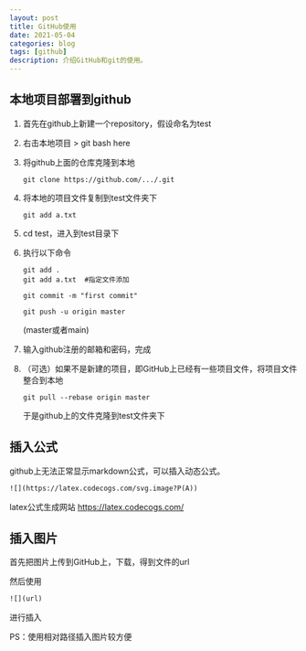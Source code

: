 ```yaml
---
layout: post
title: GitHub使用
date: 2021-05-04
categories: blog
tags: [github]
description: 介绍GitHub和git的使用。
---
```




## 本地项目部署到github

1. 首先在github上新建一个repository，假设命名为test

2. 右击本地项目 > git bash here

3. 将github上面的仓库克隆到本地

   ```shell
   git clone https://github.com/.../.git
   ```

4. 将本地的项目文件复制到test文件夹下

   ```shell
   git add a.txt 
   ```

5. cd test，进入到test目录下

6. 执行以下命令

   ```shell
   git add .
   git add a.txt  #指定文件添加
   ```

   ```shell
   git commit -m "first commit"
   ```

   ```shell
   git push -u origin master
   ```

   (master或者main)

7. 输入github注册的邮箱和密码，完成

8. （可选）如果不是新建的项目，即GitHub上已经有一些项目文件，将项目文件整合到本地

   ```shell
   git pull --rebase origin master
   ```

   于是github上的文件克隆到test文件夹下

## 插入公式

github上无法正常显示markdown公式，可以插入动态公式。

```html
![](https://latex.codecogs.com/svg.image?P(A))
```

latex公式生成网站 https://latex.codecogs.com/

## 插入图片

首先把图片上传到GitHub上，下载，得到文件的url

然后使用

```html
![](url)
```

进行插入

PS：使用相对路径插入图片较方便












